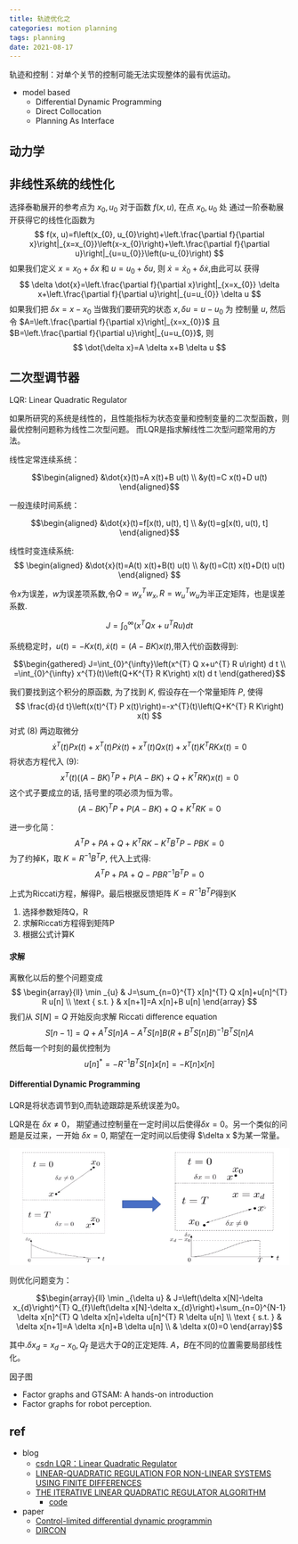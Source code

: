 ```yaml
---
title: 轨迹优化之
categories: motion planning
tags: planning
date: 2021-08-17
---
```


轨迹和控制：对单个关节的控制可能无法实现整体的最有优运动。

- model based
    - Differential Dynamic Programming
    - Direct Collocation
    - Planning As Interface

## 动力学

## 非线性系统的线性化

选择泰勒展开的参考点为 $x_{0}, u_{0}$ 对于函数 $f(x, u)$, 在点 $x_{0}, u_{0}$ 处 通过一阶泰勒展开获得它的线性化函数为
$$
f(x, u)=f\left(x_{0}, u_{0}\right)+\left.\frac{\partial f}{\partial x}\right|_{x=x_{0}}\left(x-x_{0}\right)+\left.\frac{\partial f}{\partial u}\right|_{u=u_{0}}\left(u-u_{0}\right)
$$
如果我们定义 $x=x_{0}+\delta x$ 和 $u=u_{0}+\delta u$, 则 $\dot{x}=\dot{x}_{0}+\delta \dot{x}$,由此可以 获得
$$
\delta \dot{x}=\left.\frac{\partial f}{\partial x}\right|_{x=x_{0}} \delta x+\left.\frac{\partial f}{\partial u}\right|_{u=u_{0}} \delta u
$$
如果我们把 $\delta x=x-x_{0}$ 当做我们要研究的状态 $x, \delta u=u-u_{0}$ 为 控制量 $u$, 然后令 $A=\left.\frac{\partial f}{\partial x}\right|_{x=x_{0}}$ 且 $B=\left.\frac{\partial f}{\partial u}\right|_{u=u_{0}}$, 则
$$
\dot{\delta x}=A \delta x+B \delta u
$$

## 二次型调节器

LQR: Linear Quadratic Regulator

如果所研究的系统是线性的，且性能指标为状态变量和控制变量的二次型函数，则最优控制问题称为线性二次型问题。 而LQR是指求解线性二次型问题常用的方法。

线性定常连续系统：

$$\begin{aligned}
&\dot{x}(t)=A x(t)+B u(t) \\
&y(t)=C x(t)+D u(t)
\end{aligned}$$

一般连续时间系统：

$$\begin{aligned}
&\dot{x}(t)=f[x(t), u(t), t] \\
&y(t)=g[x(t), u(t), t]
\end{aligned}$$

线性时变连续系统: 
$$
\begin{aligned}
&\dot{x}(t)=A(t) x(t)+B(t) u(t) \\
&y(t)=C(t) x(t)+D(t) u(t)
\end{aligned}
$$


令$x$为误差，$w$为误差项系数,令$Q=w_x^Tw_x, R=w_u^Tw_u$为半正定矩阵，也是误差系数.

$$J=\int_{0}^{\infty}\left(x^{T} Q x+u^{T} R u\right) d t$$

系统稳定时，$u(t)=-Kx(t), \dot{x}(t)=(A-B K) x(t)$,带入代价函数得到:

$$\begin{gathered}
J=\int_{0}^{\infty}\left(x^{T} Q x+u^{T} R u\right) d t \\
=\int_{0}^{\infty} x^{T}(t)\left(Q+K^{T} R K\right) x(t) d t
\end{gathered}$$

我们要找到这个积分的原函数, 为了找到 $K$, 假设存在一个常量矩阵 $P$, 使得
$$
\frac{d}{d t}\left(x(t)^{T} P x(t)\right)=-x^{T}(t)\left(Q+K^{T} R K\right) x(t)
$$
对式 $(8)$ 两边取微分
$$
\dot{x}^{T}(t) P x(t)+x^{T}(t) P \dot{x}(t)+x^{T}(t) Q x(t)+x^{T}(t) K^{T} R K x(t)=0
$$
将状态方程代入 $(9):$
$$
x^{T}(t)\left((A-B K)^{T} P+P(A-B K)+Q+K^{T} R K\right) x(t)=0
$$
这个式子要成立的话, 括号里的项必须为恒为零。
$$
(A-B K)^{T} P+P(A-B K)+Q+K^{T} R K=0
$$

进一步化简：
$$
A^{T} P+P A+Q+K^{T} R K-K^{T} B^{T} P-P B K=0
$$
为了约掉K，取 $K=R^{-1} B^{T} P$, 代入上式得:
$$
A^{T} P+P A+Q-P B R^{-1} B^{T} P=0
$$

上式为Riccati方程，解得P。最后根据反馈矩阵 $K=R^{-1}B^TP$得到K

1. 选择参数矩阵Q，R
2. 求解Riccati方程得到矩阵P
3. 根据公式计算K


#### 求解
离散化以后的整个问题变成
$$
\begin{array}{ll}
\min _{u} & J=\sum_{n=0}^{T} x[n]^{T} Q x[n]+u[n]^{T} R u[n] \\
\text { s.t. } & x[n+1]=A x[n]+B u[n]
\end{array}
$$
我们从 $S[N]=Q$ 开始反向求解 Riccati difference equation
$$
S[n-1]=Q+A^{T} S[n] A-A^{T} S[n] B\left(R+B^{T} S[n] B\right)^{-1} B^{T} S[n] A
$$
然后每一个时刻的最优控制为
$$
u[n]^{*}=-R^{-1} B^{T} S[n] x[n]=-K[n] x[n]
$$

#### Differential Dynamic Programming

LQR是将状态调节到0,而轨迹跟踪是系统误差为0。

LQR是在 $\delta x \neq 0$， 期望通过控制量在一定时间以后使得$\delta x = 0$。另一个类似的问题是反过来，一开始 $\delta x =0$, 期望在一定时间以后使得 $\delta x $为某一常量。

![lqr.png](pics/lqr.png)

则优化问题变为：

$$\begin{array}{ll}
\min _{\delta u} & J=\left(\delta x[N]-\delta x_{d}\right)^{T} Q_{f}\left(\delta x[N]-\delta x_{d}\right)+\sum_{n=0}^{N-1} \delta x[n]^{T} Q \delta x[n]+\delta u[n]^{T} R \delta u[n] \\
\text { s.t. } & \delta x[n+1]=A \delta x[n]+B \delta u[n] \\
& \delta x(0)=0
\end{array}$$

其中.$\delta x_{d}=x_{d}-x_{0}, Q_{f}$ 是远大于$Q$的正定矩阵. $A，B$在不同的位置需要局部线性化。






因子图

- Factor graphs and GTSAM: A hands-on introduction
- Factor graphs for robot perception.

## ref

- blog
    - [csdn LQR：Linear Quadratic Regulator](https://blog.csdn.net/tauyangdao/article/details/108058222#31__53)
    - [LINEAR-QUADRATIC REGULATION FOR NON-LINEAR SYSTEMS USING FINITE DIFFERENCES](https://studywolf.wordpress.com/2015/11/10/linear-quadratic-regulation-for-non-linear-systems-using-finite-differences/)
    - [THE ITERATIVE LINEAR QUADRATIC REGULATOR ALGORITHM](https://studywolf.wordpress.com/2016/02/03/the-iterative-linear-quadratic-regulator-method/)
        - [code](https://github.com/studywolf/control/blob/master/studywolf_control/controllers/lqr.py)
- paper
    - [Control-limited differential dynamic programmin]()
    - [DIRCON](https://github.com/mposa/DIRCON)





